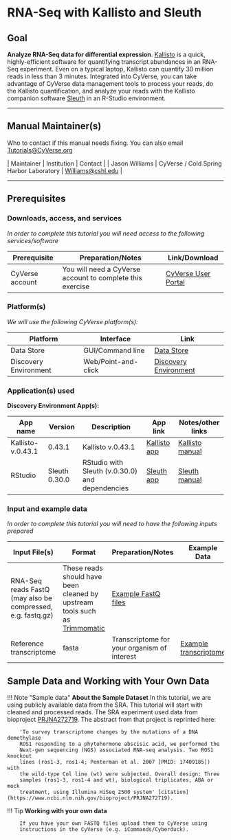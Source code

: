 # RNA-Seq with Kallisto and Sleuth

## Goal

**Analyze RNA-Seq data for differential expression**. [Kallisto](https://pachterlab.github.io/kallisto/manual) is a quick, highly-efficient software for quantifying transcript abundances in an
RNA-Seq experiment. Even on a typical laptop, Kallisto can quantify 30
million reads in less than 3 minutes. Integrated into CyVerse, you can
take advantage of CyVerse data management tools to process your reads,
do the Kallisto quantification, and analyze your reads with the Kallisto
companion software [Sleuth](https://pachterlab.github.io/sleuth/about) in an R-Studio environment.

------------------------------------------------------------------------

## Manual Maintainer(s)

Who to contact if this manual needs fixing. You can also email
[<Tutorials@CyVerse.org>](Tutorials@CyVerse.org)

| Maintainer | Institution | Contact |
| Jason Williams | CyVerse / Cold Spring Harbor Laboratory | [Williams@cshl.edu](Williams@cshl.edu) |

------------------------------------------------------------------------

## Prerequisites

### Downloads, access, and services

*In order to complete this tutorial you will need access to the
following services/software*

| Prerequisite	| Preparation/Notes	| Link/Download |
|---|---|---|
| CyVerse account | You will need a CyVerse account to complete this exercise | [CyVerse User Portal](https://user.cyverse.org/) |

### Platform(s)

*We will use the following CyVerse platform(s):*

| Platform	| Interface	| Link |
|---|---|---|
| Data Store | GUI/Command line	| [Data Store](https://data.cyverse.org/) |
| Discovery Environment	| Web/Point-and-click | [Discovery Environment](https://de.cyverse.org/) |

### Application(s) used

**Discovery Environment App(s):**

| App name | Version | Description | App link | Notes/other links |
|---|---|---|---|---|
| Kallisto-v.0.43.1 | 0.43.1 | Kallisto v.0.43.1 | [Kallisto app](https://de.cyverse.org/de/?type=quick-launch&quick-launch-id=6132e25c-6576-4c84-bd6f-9e343e5ef03a&app-id=c341ba8c-30ad-11e8-8fb4-008cfa5ae621) | [Kallisto manual](https://pachterlab.github.io/kallisto/manual) |
| RStudio | Sleuth 0.30.0 | RStudio with Sleuth (v.0.30.0) and dependencies | [Sleuth app](https://de.cyverse.org/de/?type=quick-launch&quick-launch-id=3125ee9a-9f0c-4f4c-8efd-aa6f7ea00405&app-id=8eb1291c-34ea-11eb-b90c-008cfa5ae621) | [Sleuth manual](https://pachterlab.github.io/sleuth/about) |

### Input and example data

*In order to complete this tutorial you will need to have the following
inputs prepared*

| Input File(s)	| Format | Preparation/Notes | Example Data |
|---|---|---|---|
| RNA-Seq reads	FastQ (may also be compressed, e.g. fastq.gz) | These reads should have been cleaned by upstream tools such as [Trimmomatic](https://cyverse-trimmomatic-quickstart.readthedocs-hosted.com/en/latest/)	| [Example FastQ files](http://datacommons.cyverse.org/browse/iplant/home/shared/cyverse_training/tutorials/kallisto/00_input_fastq_trimmed) |
| Reference transcriptome | fasta | Transcriptome for your organism of interest	| [Example transcriptome](http://datacommons.cyverse.org/browse/iplant/home/shared/cyverse_training/tutorials/kallisto/01_input_transcriptome) |

## Sample Data and Working with Your Own Data

!!! Note "Sample data"
        **About the Sample Dataset** In this tutorial, we are using publicly
        available data from the SRA. This tutorial will start with cleaned and
        processed reads. The SRA experiment used data from bioproject [PRJNA272719](https://www.ncbi.nlm.nih.gov/bioproject/PRJNA272719). The abstract from that project is reprinted here:

        'To survey transcriptome changes by the mutations of a DNA demethylase
        ROS1 responding to a phytohormone abscisic acid, we performed the
        Next-gen sequencing (NGS) associated RNA-seq analysis. Two ROS1 knockout
        lines (ros1-3, ros1-4; Penterman et al. 2007 [PMID: 17409185]) with
        the wild-type Col line (wt) were subjected. Overall design: Three
        samples (ros1-3, ros1-4 and wt), biological triplicates, ABA or mock
        treatment, using Illumina HiSeq 2500 system' [citation](https://www.ncbi.nlm.nih.gov/bioproject/PRJNA272719).

!!! Tip
        **Working with your own data**

        If you have your own FASTQ files upload them to CyVerse using
        instructions in the CyVerse (e.g. iCommands/Cyberduck).
